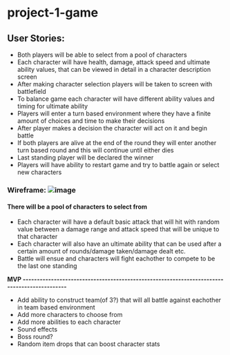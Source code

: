 # project-1-game

## User Stories:
- Both players will be able to select from a pool of characters
- Each character will have health, damage, attack speed and ultimate ability values, that can be viewed in detail in a character description screen
- After making character selection players will be taken to screen with battlefield
- To balance game each character will have different ability values and timing for ultimate ability
- Players will enter a turn based environment where they have a finite amount of choices and time to make their decisions
- After player makes a decision the character will act on it and begin battle
- If both players are alive at the end of the round they will enter another turn based round and this will continue until either dies 
- Last standing player will be declared the winner
- Players will have ability to restart game and try to battle again or select new characters
   
### Wireframe: ![image](https://user-images.githubusercontent.com/54421074/66224432-75ab7100-e69b-11e9-9a7e-088857830639.png)
    

#### There will be a pool of characters to select from
- Each character will have a default basic attack that will hit with random value between a damage range and attack speed that  will be unique to that character
- Each character will also have an ultimate ability that can be used after a certain amount of rounds/damage taken/damage dealt etc.
- Battle will ensue and characters will fight eachother to compete to be the last one standing

**MVP --------------------------------------------------------------------------------------------**

- Add ability to construct team(of 3?) that will all battle against eachother in team based environment
- Add more characters to choose from
- Add more abilities to each character
- Sound effects
- Boss round?
- Random item drops that can boost character stats


